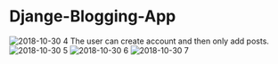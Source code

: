 ﻿# Djange-Blogging-App
![2018-10-30 4](https://user-images.githubusercontent.com/21220767/47709278-e826fc00-dc55-11e8-90a8-dff98a2a4957.png)
The user can create account and then only add posts.
![2018-10-30 5](https://user-images.githubusercontent.com/21220767/47710207-389f5900-dc58-11e8-8159-54bc856032ed.png)
![2018-10-30 6](https://user-images.githubusercontent.com/21220767/47710233-49e86580-dc58-11e8-84d8-fe269df5492c.png)
![2018-10-30 7](https://user-images.githubusercontent.com/21220767/47710281-64224380-dc58-11e8-8ac7-a82ae2c0b679.png)



